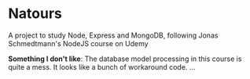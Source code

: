 # Natours

A project to study Node, Express and MongoDB, following Jonas Schmedtmann's NodeJS course on Udemy

**Something I don't like**:
The database model processing in this course is quite a mess. It looks like a bunch of workaround code.
...
